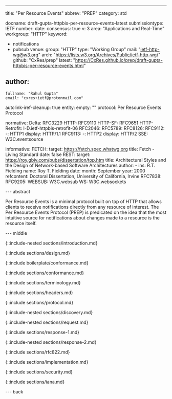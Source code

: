 ---
title: "Per Resource Events"
abbrev: "PREP"
category: std

docname: draft-gupta-httpbis-per-resource-events-latest
submissiontype: IETF
number:
date:
consensus: true
v: 3
area: "Applications and Real-Time"
workgroup: "HTTP"
keyword:
  - notifications
  - pubsub
venue:
  group: "HTTP"
  type: "Working Group"
  mail: "ietf-http-wg@w3.org"
  arch: "https://lists.w3.org/Archives/Public/ietf-http-wg/"
  github: "CxRes/prep"
  latest: "https://CxRes.github.io/prep/draft-gupta-httpbis-per-resource-events.html"

author:
 -
    fullname: "Rahul Gupta"
    email: "cxres+ietf@protonmail.com"

autolink-iref-cleanup: true
entity:
  empty: ""
  protocol: Per Resource Events Protocol

normative:
  Delta: RFC3229
  HTTP: RFC9110
  HTTP-SF: RFC9651
  HTTP-Retrofit: I-D.ietf-httpbis-retrofit-06
  RFC2046:
  RFC5789:
  RFC8126:
  RFC9112:
    -: HTTP1
    display: HTTP/1.1
  RFC9113:
    -: HTTP2
    display: HTTP/2
  SSE: W3C.eventsource

informative:
  FETCH:
    target: https://fetch.spec.whatwg.org
    title: Fetch - Living Standard
    date: false
  REST:
    target: https://roy.gbiv.com/pubs/dissertation/top.htm
    title: Architectural Styles and the Design of Network-based Software Architectures
    author:
      -
        ins: R.T. Fielding
        name: Roy T. Fielding
    date:
      month: September
      year: 2000
    refcontent: Doctoral Dissertation, University of California, Irvine
  RFC7838:
  RFC9205:
  WEBSUB: W3C.websub
  WS: W3C.websockets


--- abstract

Per Resource Events is a minimal protocol built on top of HTTP that allows clients to receive notifications directly from any resource of interest. The Per Resource Events Protocol (PREP) is predicated on the idea that the most intuitive source for notifications about changes made to a resource is the resource itself.


--- middle

<!-- Informative Sections -->

{::include-nested sections/introduction.md}

{::include sections/design.md}


<!-- Conformance Sections -->

{::include boilerplate/conformance.md}

{::include sections/conformance.md}

{::include sections/terminology.md}


<!-- Normative Sections -->

{::include sections/headers.md}

{::include sections/protocol.md}

{::include-nested sections/discovery.md}

{::include-nested sections/request.md}

{::include sections/response-1.md}

{::include-nested sections/response-2.md}

{::include sections/rfc822.md}

<!-- Considerations Sections -->

{::include sections/implementation.md}

{::include sections/security.md}

{::include sections/iana.md}

--- back
